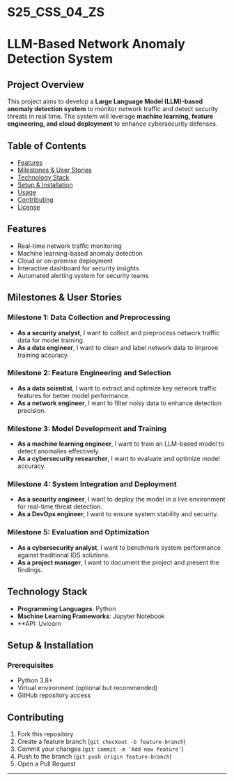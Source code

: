 # S25_CSS_04_ZS

# LLM-Based Network Anomaly Detection System

## Project Overview
This project aims to develop a **Large Language Model (LLM)-based anomaly detection system** to monitor network traffic and detect security threats in real time. The system will leverage **machine learning, feature engineering, and cloud deployment** to enhance cybersecurity defenses.

## Table of Contents
- [Features](#features)
- [Milestones & User Stories](#milestones--user-stories)
- [Technology Stack](#technology-stack)
- [Setup & Installation](#setup--installation)
- [Usage](#usage)
- [Contributing](#contributing)
- [License](#license)

## Features
- Real-time network traffic monitoring  
- Machine learning-based anomaly detection  
- Cloud or on-premise deployment  
- Interactive dashboard for security insights  
- Automated alerting system for security teams  

## Milestones & User Stories

### **Milestone 1: Data Collection and Preprocessing**
- **As a security analyst**, I want to collect and preprocess network traffic data for model training.
- **As a data engineer**, I want to clean and label network data to improve training accuracy.

### **Milestone 2: Feature Engineering and Selection**
- **As a data scientist**, I want to extract and optimize key network traffic features for better model performance.
- **As a network engineer**, I want to filter noisy data to enhance detection precision.

### **Milestone 3: Model Development and Training**
- **As a machine learning engineer**, I want to train an LLM-based model to detect anomalies effectively.
- **As a cybersecurity researcher**, I want to evaluate and optimize model accuracy.

### **Milestone 4: System Integration and Deployment**
- **As a security engineer**, I want to deploy the model in a live environment for real-time threat detection.
- **As a DevOps engineer**, I want to ensure system stability and security.

### **Milestone 5: Evaluation and Optimization**
- **As a cybersecurity analyst**, I want to benchmark system performance against traditional IDS solutions.
- **As a project manager**, I want to document the project and present the findings.

## Technology Stack
- **Programming Languages**: Python
- **Machine Learning Frameworks**: Jupyter Notebook
- **API: Uvicorn

##  Setup & Installation
### **Prerequisites**
- Python 3.8+
- Virtual environment (optional but recommended)
- GitHub repository access

## Contributing
1. Fork this repository
2. Create a feature branch (`git checkout -b feature-branch`)
3. Commit your changes (`git commit -m 'Add new feature'`)
4. Push to the branch (`git push origin feature-branch`)
5. Open a Pull Request 
---

